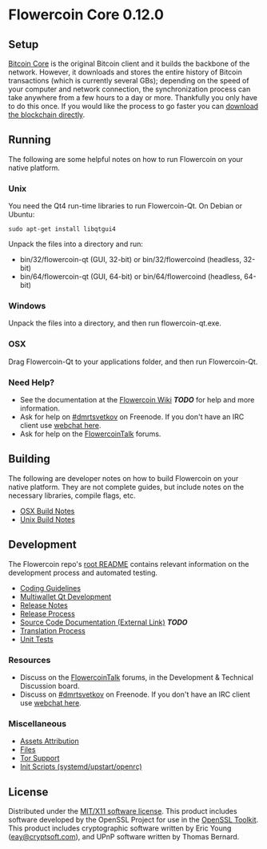 Flowercoin Core 0.12.0
=====================

Setup
---------------------
[Bitcoin Core](http://bitcoin.org/en/download) is the original Bitcoin client and it builds the backbone of the network. However, it downloads and stores the entire history of Bitcoin transactions (which is currently several GBs); depending on the speed of your computer and network connection, the synchronization process can take anywhere from a few hours to a day or more. Thankfully you only have to do this once. If you would like the process to go faster you can [download the blockchain directly](bootstrap.md).

Running
---------------------
The following are some helpful notes on how to run Flowercoin on your native platform.

### Unix

You need the Qt4 run-time libraries to run Flowercoin-Qt. On Debian or Ubuntu:

	sudo apt-get install libqtgui4

Unpack the files into a directory and run:

- bin/32/flowercoin-qt (GUI, 32-bit) or bin/32/flowercoind (headless, 32-bit)
- bin/64/flowercoin-qt (GUI, 64-bit) or bin/64/flowercoind (headless, 64-bit)



### Windows

Unpack the files into a directory, and then run flowercoin-qt.exe.

### OSX

Drag Flowercoin-Qt to your applications folder, and then run Flowercoin-Qt.

### Need Help?

* See the documentation at the [Flowercoin Wiki](https://en.bitcoin.it/wiki/Main_Page) ***TODO***
for help and more information.
* Ask for help on [#dmrtsvetkov](http://webchat.freenode.net?channels=dmrtsvetkov) on Freenode. If you don't have an IRC client use [webchat here](http://webchat.freenode.net?channels=dmrtsvetkov).
* Ask for help on the [FlowercoinTalk](https://flowercointalk.org/) forums.

Building
---------------------
The following are developer notes on how to build Flowercoin on your native platform. They are not complete guides, but include notes on the necessary libraries, compile flags, etc.

- [OSX Build Notes](build-osx.md)
- [Unix Build Notes](build-unix.md)

Development
---------------------
The Flowercoin repo's [root README](https://github.com/dmrtsvetkov/flowercoin/blob/master/README.md) contains relevant information on the development process and automated testing.

- [Coding Guidelines](coding.md)
- [Multiwallet Qt Development](multiwallet-qt.md)
- [Release Notes](release-notes.md)
- [Release Process](release-process.md)
- [Source Code Documentation (External Link)](https://dev.visucore.com/bitcoin/doxygen/) ***TODO***
- [Translation Process](translation_process.md)
- [Unit Tests](unit-tests.md)

### Resources
* Discuss on the [FlowercoinTalk](https://flowercointalk.org/) forums, in the Development & Technical Discussion board.
* Discuss on [#dmrtsvetkov](http://webchat.freenode.net/?channels=dmrtsvetkov) on Freenode. If you don't have an IRC client use [webchat here](http://webchat.freenode.net/?channels=dmrtsvetkov).

### Miscellaneous
- [Assets Attribution](assets-attribution.md)
- [Files](files.md)
- [Tor Support](tor.md)
- [Init Scripts (systemd/upstart/openrc)](init.md)

License
---------------------
Distributed under the [MIT/X11 software license](http://www.opensource.org/licenses/mit-license.php).
This product includes software developed by the OpenSSL Project for use in the [OpenSSL Toolkit](https://www.openssl.org/). This product includes
cryptographic software written by Eric Young ([eay@cryptsoft.com](mailto:eay@cryptsoft.com)), and UPnP software written by Thomas Bernard.
